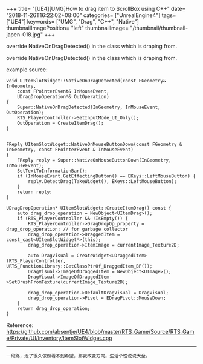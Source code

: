 +++
title= "[UE4][UMG]How to drag item to ScrollBox using C++"
date= "2018-11-26T16:22:02+08:00"
categories= ["UnrealEngine4"]
tags= ["UE4"]
keywords= ["UMG", "Drag", "C++", "Native"]
thumbnailImagePosition= "left"
thumbnailImage= "/thumbnail/thumbnail-japen-018.jpg"
+++

override NativeOnDragDetected() in the class which is draping from.

<!--more-->

override NativeOnDragDetected() in the class which is draping from.

example source:

    void UItemSlotWidget::NativeOnDragDetected(const FGeometry& InGeometry,
        const FPointerEvent& InMouseEvent,
        UDragDropOperation*& OutOperation)
    {
        Super::NativeOnDragDetected(InGeometry, InMouseEvent, OutOperation);
        RTS_PlayerController->SetInputMode_UI_Only();
        OutOperation = CreateItemDrag();
    }


    FReply UItemSlotWidget::NativeOnMouseButtonDown(const FGeometry & InGeometry, const FPointerEvent & InMouseEvent)
    {
        FReply reply = Super::NativeOnMouseButtonDown(InGeometry, InMouseEvent);
        SetTextToInformationBar();
        if (InMouseEvent.GetEffectingButton() == EKeys::LeftMouseButton) {
            reply.DetectDrag(TakeWidget(), EKeys::LeftMouseButton);
        }
        return reply;
    }

    UDragDropOperation* UItemSlotWidget::CreateItemDrag() const {
        auto drag_drop_operation = NewObject<UItemDrag>();
        if (RTS_PlayerController && !IsEmpty()) {
            RTS_PlayerController->DragDropOp_property = drag_drop_operation; // for garbage collector
            drag_drop_operation->DraggedItem = const_cast<UItemSlotWidget*>(this);
            drag_drop_operation->ItemImage = currentImage_Texture2D;

            auto DragVisual = CreateWidget<UDraggedItem>(RTS_PlayerController, URTS_FunctionLibrary::GetClassPtrOf_DraggedItem_BP());
            DragVisual->ImageOfDraggedItem = NewObject<UImage>();
            DragVisual->ImageOfDraggedItem->SetBrushFromTexture(currentImage_Texture2D);

            drag_drop_operation->DefaultDragVisual = DragVisual;
            drag_drop_operation->Pivot = EDragPivot::MouseDown;
        }
        return drag_drop_operation;
    }

Reference:  
https://github.com/absentje/UE4/blob/master/RTS_Game/Source/RTS_Game/Private/UI/Inventory/ItemSlotWidget.cpp

***
`一段路，走了很久依然看不到希望，那就改变方向。生活个性说说大全。`
